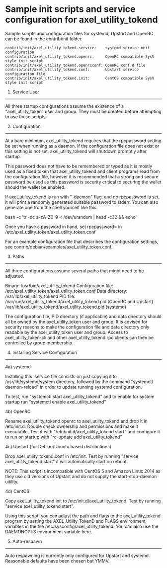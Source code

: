 Sample init scripts and service configuration for axel_utility_tokend
==========================================================

Sample scripts and configuration files for systemd, Upstart and OpenRC
can be found in the contrib/init folder.

    contrib/init/axel_utility_tokend.service:    systemd service unit configuration
    contrib/init/axel_utility_tokend.openrc:     OpenRC compatible SysV style init script
    contrib/init/axel_utility_tokend.openrcconf: OpenRC conf.d file
    contrib/init/axel_utility_tokend.conf:       Upstart service configuration file
    contrib/init/axel_utility_tokend.init:       CentOS compatible SysV style init script

1. Service User
---------------------------------

All three startup configurations assume the existence of a "axel_utility_token" user
and group.  They must be created before attempting to use these scripts.

2. Configuration
---------------------------------

At a bare minimum, axel_utility_tokend requires that the rpcpassword setting be set
when running as a daemon.  If the configuration file does not exist or this
setting is not set, axel_utility_tokend will shutdown promptly after startup.

This password does not have to be remembered or typed as it is mostly used
as a fixed token that axel_utility_tokend and client programs read from the configuration
file, however it is recommended that a strong and secure password be used
as this password is security critical to securing the wallet should the
wallet be enabled.

If axel_utility_tokend is run with "-daemon" flag, and no rpcpassword is set, it will
print a randomly generated suitable password to stderr.  You can also
generate one from the shell yourself like this:

bash -c 'tr -dc a-zA-Z0-9 < /dev/urandom | head -c32 && echo'

Once you have a password in hand, set rpcpassword= in /etc/axel_utility_token/axel_utility_token.conf

For an example configuration file that describes the configuration settings,
see contrib/debian/examples/axel_utility_token.conf.

3. Paths
---------------------------------

All three configurations assume several paths that might need to be adjusted.

Binary:              /usr/bin/axel_utility_tokend
Configuration file:  /etc/axel_utility_token/axel_utility_token.conf
Data directory:      /var/lib/axel_utility_tokend
PID file:            /var/run/axel_utility_tokend/axel_utility_tokend.pid (OpenRC and Upstart)
                     /var/lib/axel_utility_tokend/axel_utility_tokend.pid (systemd)

The configuration file, PID directory (if applicable) and data directory
should all be owned by the axel_utility_token user and group.  It is advised for security
reasons to make the configuration file and data directory only readable by the
axel_utility_token user and group.  Access to axel_utility_token-cli and other axel_utility_tokend rpc clients
can then be controlled by group membership.

4. Installing Service Configuration
-----------------------------------

4a) systemd

Installing this .service file consists on just copying it to
/usr/lib/systemd/system directory, followed by the command
"systemctl daemon-reload" in order to update running systemd configuration.

To test, run "systemctl start axel_utility_tokend" and to enable for system startup run
"systemctl enable axel_utility_tokend"

4b) OpenRC

Rename axel_utility_tokend.openrc to axel_utility_tokend and drop it in /etc/init.d.  Double
check ownership and permissions and make it executable.  Test it with
"/etc/init.d/axel_utility_tokend start" and configure it to run on startup with
"rc-update add axel_utility_tokend"

4c) Upstart (for Debian/Ubuntu based distributions)

Drop axel_utility_tokend.conf in /etc/init.  Test by running "service axel_utility_tokend start"
it will automatically start on reboot.

NOTE: This script is incompatible with CentOS 5 and Amazon Linux 2014 as they
use old versions of Upstart and do not supply the start-stop-daemon uitility.

4d) CentOS

Copy axel_utility_tokend.init to /etc/init.d/axel_utility_tokend. Test by running "service axel_utility_tokend start".

Using this script, you can adjust the path and flags to the axel_utility_tokend program by
setting the AXEL_Utility_TokenD and FLAGS environment variables in the file
/etc/sysconfig/axel_utility_tokend. You can also use the DAEMONOPTS environment variable here.

5. Auto-respawn
-----------------------------------

Auto respawning is currently only configured for Upstart and systemd.
Reasonable defaults have been chosen but YMMV.
